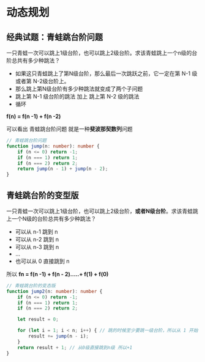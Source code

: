 # 动态规划

## 经典试题：青蛙跳台阶问题

一只青蛙一次可以跳上1级台阶，也可以跳上2级台阶。求该青蛙跳上一个n级的台阶总共有多少种跳法？

- 如果这只青蛙跳上了第N级台阶，那么最后一次跳跃之前，它一定在第 N-1 级  或者第 N-2级台阶上。
- 那么跳上第N级台阶有多少种跳法就变成了两个子问题
- 跳上第 N-1 级台阶的跳法 加上 跳上第 N-2 级的跳法
- 循环

**f(n) = f(n -1) + f(n -2)**

可以看出 青蛙跳台阶问题  就是一种**斐波那契数列**问题

```ts
// 青蛙跳台阶问题
function jump(n: number): number {
    if (n <= 0) return -1;
    if (n === 1) return 1;
    if (n === 2) return 2;
    return jump(n - 1) + jump(n - 2);
}
```

## 青蛙跳台阶的变型版

一只青蛙一次可以跳上1级台阶，也可以跳上2级台阶，**或者N级台阶**。求该青蛙跳上一个N级的台阶总共有多少种跳法？

- 可以从 n-1 跳到 n
- 可以从 n-2 跳到 n
- 可以从 n-3 跳到 n
- ...
- 也可以从 0 直接跳到 n

所以 **fn = f(n -1) + f(n - 2).....+ f(1) + f(0)**

```ts
// 青蛙跳台阶的变态版
function jump2(n: number): number {
    if (n <= 0) return -1;
    if (n === 1) return 1;
    if (n === 2) return 2;

    let result = 0;

    for (let i = 1; i < n; i++) { // 跳的时候至少要跳一级台阶，所以从 1 开始
        result += jump(n - i);
    }
    return result + 1; // 从0级直接跳到n级 所以+1
}
```